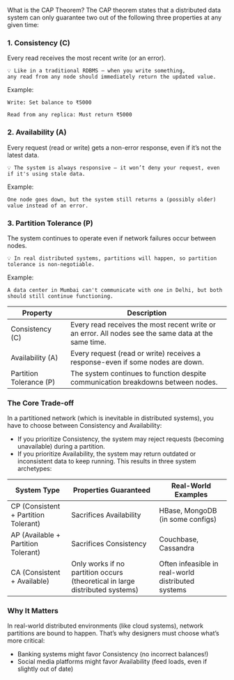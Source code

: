 What is the CAP Theorem?
The CAP theorem states that a distributed data system can only guarantee two out of the following three properties at any given time:  

### 1. Consistency (C)

Every read receives the most recent write (or an error).

    💡 Like in a traditional RDBMS — when you write something,
    any read from any node should immediately return the updated value.

Example:

    Write: Set balance to ₹5000

    Read from any replica: Must return ₹5000

### 2. Availability (A)

Every request (read or write) gets a non-error response, even if it’s not the latest data.

    💡 The system is always responsive — it won’t deny your request, even if it's using stale data.

Example:

    One node goes down, but the system still returns a (possibly older) value instead of an error.

### 3. Partition Tolerance (P)

The system continues to operate even if network failures occur between nodes.

    💡 In real distributed systems, partitions will happen, so partition tolerance is non-negotiable.

Example:

    A data center in Mumbai can't communicate with one in Delhi, but both should still continue functioning.

| Property                | Description                                                                                          |  
| ----------------------- | ---------------------------------------------------------------------------------------------------- |  
| Consistency (C)         | Every read receives the most recent write or an error. All nodes see the same data at the same time. |  
| Availability (A)        | Every request (read or write) receives a response-even if some nodes are down.                       |  
| Partition Tolerance (P) | The system continues to function despite communication breakdowns between nodes.                     |  

### The Core Trade-off
In a partitioned network (which is inevitable in distributed systems), you have to choose between Consistency and Availability:  
- If you prioritize Consistency, the system may reject requests (becoming unavailable) during a partition.
- If you prioritize Availability, the system may return outdated or inconsistent data to keep running.
This results in three system archetypes:

| System Type                          | Properties Guaranteed                                                        | Real-World Examples                                |  
| ------------------------------------ | ---------------------------------------------------------------------------- | -------------------------------------------------- |  
| CP (Consistent + Partition Tolerant) | Sacrifices Availability                                                      | HBase, MongoDB (in some configs)                   |  
| AP (Available + Partition Tolerant)  | Sacrifices Consistency                                                       | Couchbase, Cassandra                               |  
| CA (Consistent + Available)          | Only works if no partition occurs (theoretical in large distributed systems) | Often infeasible in real-world distributed systems |  

### Why It Matters
In real-world distributed environments (like cloud systems), network partitions are bound to happen. That’s why designers must choose what’s more critical:
- Banking systems might favor Consistency (no incorrect balances!)
- Social media platforms might favor Availability (feed loads, even if slightly out of date)





